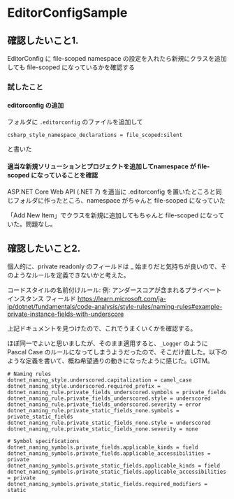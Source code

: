 # EditorConfigSample


## 確認したいこと1. 

EditorConfig に file-scoped namespace の設定を入れたら新規にクラスを追加しても file-scoped になっているかを確認する

### 試したこと

#### editorconfig の追加

フォルダに `.editorconfig` のファイルを追加して

`csharp_style_namespace_declarations = file_scoped:silent`

と書いた

#### 適当な新規ソリューションとプロジェクトを追加してnamespace が file-scoped になっていることを確認

ASP.NET Core Web API (.NET 7) を適当に .editorconfig を置いたところと同じフォルダに作ったところ、namespace がちゃんと file-scoped になっていた

「Add New Item」でクラスを新規に追加してもちゃんと file-scoped になっていた。問題なし。

## 確認したいこと2.

個人的に、private readonly のフィールドは _ 始まりだと気持ちが良いので、そのようなルールを定義できないかと考えた。

コードスタイルの名前付けルール: 例: アンダースコアが含まれるプライベート インスタンス フィールド
https://learn.microsoft.com/ja-jp/dotnet/fundamentals/code-analysis/style-rules/naming-rules#example-private-instance-fields-with-underscore

上記ドキュメントを見つけたので、これでうまくいくかを確認する。

ほぼ同一でよいと思いましたが、そのまま適用すると、`_Logger` のように Pascal Case のルールになってしまうようだったので、そこだけ直した。以下のような定義を書いて、概ね希望通りの動きになったように感じた。LGTM。

```
# Naming rules
dotnet_naming_style.underscored.capitalization = camel_case
dotnet_naming_style.underscored.required_prefix = _
dotnet_naming_rule.private_fields_underscored.symbols = private_fields
dotnet_naming_rule.private_fields_underscored.style = underscored
dotnet_naming_rule.private_fields_underscored.severity = error
dotnet_naming_rule.private_static_fields_none.symbols = private_static_fields
dotnet_naming_rule.private_static_fields_none.style = underscored
dotnet_naming_rule.private_static_fields_none.severity = none

# Symbol specifications
dotnet_naming_symbols.private_fields.applicable_kinds = field
dotnet_naming_symbols.private_fields.applicable_accessibilities = private
dotnet_naming_symbols.private_static_fields.applicable_kinds = field
dotnet_naming_symbols.private_static_fields.applicable_accessibilities = private
dotnet_naming_symbols.private_static_fields.required_modifiers = static
```